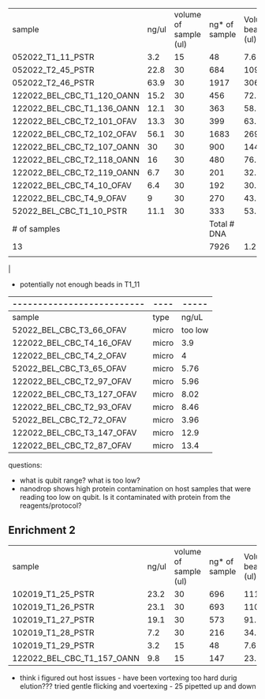 |                            |       |                       |               |                       |                            |                   |                         |              |
| -------------------------- | ----- | --------------------- | ------------- | --------------------- | -------------------------- | ----------------- | ----------------------- | ------------ |
| sample                     | ng/ul | volume of sample (ul) | ng* of sample | Volume beads (ul) (Z) | Volume wash buffer x5 (ul) | Total volume (ul) | Added beads cleanup (W) | Total volume |
| 052022_T1_11_PSTR          | 3.2   | 15                    | 48            | 7.68                  | 3.75                       | 26.43             | 47.574                  | 74.004       |
| 052022_T2_45_PSTR          | 22.8  | 30                    | 684           | 109.44                | 7.5                        | 146.94            | 264.492                 | 411.432      |
| 052022_T2_46_PSTR          | 63.9  | 30                    | 1917          | 306.72                | 7.5                        | 344.22            | 619.596                 | 963.816      |
| 122022_BEL_CBC_T1_120_OANN | 15.2  | 30                    | 456           | 72.96                 | 7.5                        | 110.46            | 198.828                 | 309.288      |
| 122022_BEL_CBC_T1_136_OANN | 12.1  | 30                    | 363           | 58.08                 | 7.5                        | 95.58             | 172.044                 | 267.624      |
| 122022_BEL_CBC_T2_101_OFAV | 13.3  | 30                    | 399           | 63.84                 | 7.5                        | 101.34            | 182.412                 | 283.752      |
| 122022_BEL_CBC_T2_102_OFAV | 56.1  | 30                    | 1683          | 269.28                | 7.5                        | 306.78            | 552.204                 | 858.984      |
| 122022_BEL_CBC_T2_107_OANN | 30    | 30                    | 900           | 144                   | 7.5                        | 181.5             | 326.7                   | 508.2        |
| 122022_BEL_CBC_T2_118_OANN | 16    | 30                    | 480           | 76.8                  | 7.5                        | 114.3             | 205.74                  | 320.04       |
| 122022_BEL_CBC_T2_119_OANN | 6.7   | 30                    | 201           | 32.16                 | 7.5                        | 69.66             | 125.388                 | 195.048      |
| 122022_BEL_CBC_T4_10_OFAV  | 6.4   | 30                    | 192           | 30.72                 | 7.5                        | 68.22             | 122.796                 | 191.016      |
| 122022_BEL_CBC_T4_9_OFAV   | 9     | 30                    | 270           | 43.2                  | 7.5                        | 80.7              | 145.26                  | 225.96       |
| 52022_BEL_CBC_T1_10_PSTR   | 11.1  | 30                    | 333           | 53.28                 | 7.5                        | 90.78             | 163.404                 | 254.184      |
| # of samples               |       |                       | Total # DNA   |                       |                            |                   |                         |              |
| 13                         |       |                       | 7926          | 1.26816               | mL                         |                   | 2963.034                |              |
|                            |       |                       |               |                       |                            |                   |                         |              |
| 
- potentially not enough beads in T1_11


| -------------------------- | ----  | -----   |
| -------------------------- | ----- | ------- |
| sample                     | type  | ng/uL   |
| 52022_BEL_CBC_T3_66_OFAV   | micro | too low |
| 122022_BEL_CBC_T4_16_OFAV  | micro | 3.9     |
| 122022_BEL_CBC_T4_2_OFAV   | micro | 4       |
| 52022_BEL_CBC_T3_65_OFAV   | micro | 5.76    |
| 122022_BEL_CBC_T2_97_OFAV  | micro | 5.96    |
| 122022_BEL_CBC_T3_127_OFAV | micro | 8.02    |
| 122022_BEL_CBC_T2_93_OFAV  | micro | 8.46    |
| 52022_BEL_CBC_T2_72_OFAV   | micro | 3.96    |
| 122022_BEL_CBC_T3_147_OFAV | micro | 12.9    |
| 122022_BEL_CBC_T2_87_OFAV  | micro | 13.4    |


questions:
- what is qubit range? what is too low?
- nanodrop shows high protein contamination on host samples that were reading too low on qubit. Is it contaminated with protein from the reagents/protocol?



## Enrichment 2

|   |   |   |   |   |   |   |   |   |
|---|---|---|---|---|---|---|---|---|
|sample|ng/ul|volume of sample (ul)|ng* of sample|Volume beads (ul) (Z)|Volume wash buffer x5 (ul)|Total volume (ul)|Added beads cleanup (W)|Total volume|
|102019_T1_25_PSTR|23.2|30|696|111.36|7.5|148.86|267.948|416.808|
|102019_T1_26_PSTR|23.1|30|693|110.88|7.5|148.38|267.084|415.464|
|102019_T1_27_PSTR|19.1|30|573|91.68|7.5|129.18|232.524|361.704|
|102019_T1_28_PSTR|7.2|30|216|34.56|7.5|72.06|129.708|201.768|
|102019_T1_29_PSTR|3.2|15|48|7.68|3.75|26.43|47.574|74.004|
|122022_BEL_CBC_T1_157_OANN|9.8|15|147|23.52|3.75|42.27|76.086|118.356|



- think i figured out host issues - have been vortexing too hard durig elution??? tried gentle flicking and voertexing - 25 pipetted up and down